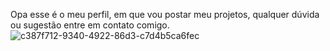 Opa esse é o meu perfil, em que vou postar meu projetos, qualquer dúvida ou sugestão entre em contato comigo.
![c387f712-9340-4922-86d3-c7d4b5ca6fec](https://github.com/user-attachments/assets/74634129-129b-4bf4-aa9a-5bb7109eb9c9)

<!--
**Luizfg21/Luizfg21** is a ✨ _special_ ✨ repository because its `README.md` (this file) appears on your GitHub profile.

Here are some ideas to get you started:

- 🔭 I’m currently working on ...
- 🌱 I’m currently learning ...
- 👯 I’m looking to collaborate on ...
- 🤔 I’m looking for help with ...
- 💬 Ask me about ...
- 📫 How to reach me: ...
- 😄 Pronouns: ...
- ⚡ Fun fact: ...
-->
